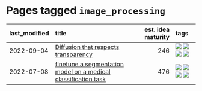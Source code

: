 # Pages tagged `image_processing`

|last_modified|title|est. idea maturity|tags
|:---|:---|---:|:---|
|2022-09-04|[Diffusion that respects transparency](../diffusion-that-respects-transparency.md)|246|[![](https://img.shields.io/badge/tag-completed-4d35f9)](../tags/completed.md) [![](https://img.shields.io/badge/tag-diffusion-4aea2)](../tags/diffusion.md) [![](https://img.shields.io/badge/tag-image_processing-a4124b)](../tags/image_processing.md) [![](https://img.shields.io/badge/tag-transparency-834fc2)](../tags/transparency.md)|
|2022-07-08|[finetune a segmentation model on a medical classification task](../finetune_a_segmentation_model_on_a_medical_classification_task.md)|476|[![](https://img.shields.io/badge/tag-experimental-4a3565)](../tags/experimental.md) [![](https://img.shields.io/badge/tag-image_processing-a4124b)](../tags/image_processing.md) [![](https://img.shields.io/badge/tag-medical_image_analysis-3a9a4f)](../tags/medical_image_analysis.md) [![](https://img.shields.io/badge/tag-tooling-ff6770)](../tags/tooling.md)|